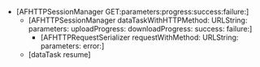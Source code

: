 * \[AFHTTPSessionManager GET:parameters:progress:success:failure:\]
  * \[AFHTTPSessionManager dataTaskWithHTTPMethod: URLString: parameters: uploadProgress: downloadProgress: success: failure:\]
    * \[AFHTTPRequestSerializer requestWithMethod: URLString: parameters: error:\]
  * \[dataTask resume\]



